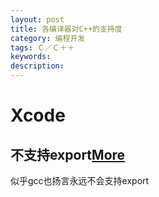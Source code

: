 ```yaml
---
layout: post
title: 各编译器对C++的支持度
category: 编程开发
tags: Ｃ／Ｃ＋＋
keywords: 
description: 
---
```


# Xcode

## 不支持export[More](http://www.cocoabuilder.com/archive/xcode/263920-templates-no-support-for-export.html)

似乎gcc也扬言永远不会支持export